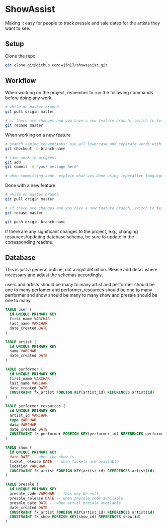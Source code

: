 # ShowAssist

Making it easy for people to track presale and sale dates for the artists they want to see.

## Setup

Clone the repo

```bash
git clone git@github.com:wjin17/showassist.git
```

## Workflow

When working on the project, remember to run the following commands before doing any work.

```bash
# while on master branch
git pull origin master

# if there are changes and you have a new feature branch, switch to feature branch
git rebase master
```

When working on a new feature

```bash
# branch naming conventions: use all lowercase and separate words with a dash
git checkout -b branch-name

# save work in progress
git add .
git commit -m "your message here"

# when committing code, explain what was done using imperative language, e.g., "add twitter pipeline" instead of "added twitter pipeline"
```

Done with a new feature

```bash
# while on master branch
git pull origin master

# if there are changes and you have a new feature branch, switch to feature branch
git rebase master

git push origin branch-name
```

If there are any significant changes to the project, e.g., changing resources/updating database schema, be sure to update in the corresponding readme.

## Database

This is just a general outline, not a rigid definition. Please add detail where necessary and adjust the schemas accordingly.

users and artists should be many to many
artist and performer should be one to many
perfomer and performer_resources should be one to many
performer and show should be many to many
show and presale should be one to many

```sql
TABLE user (
  id UNIQUE PRIMARY KEY
  first_name VARCHAR
  last_name VARCHAR
  date_created DATE
)

TABLE artist (
  id UNIQUE PRIMARY KEY
  name VARCHAR
  date_created DATE
)

TABLE performer (
  id UNIQUE PRIMARY KEY
  first_name VARCHAR
  last_name VARCHAR
  date_created DATE
  CONSTRAINT fk_artist FOREIGN KEY(artist_id) REFERENCES artist(id)
)

TABLE performer_resources (
  id UNIQUE PRIMARY KEY
  artist_id VARCHAR
  type VARCHAR
  data VARCHAR
  date_created DATE
  CONSTRAINT fk_performer FOREIGN KEY(performer_id) REFERENCES performer(id)
)

TABLE show (
  id UNIQUE PRIMARY KEY
  date DATE -- when the show is
  ticket_release DATE -- when tickets are available
  location VARCHAR
  CONSTRAINT fk_artist FOREIGN KEY(artist_id) REFERENCES artist(id)
)

TABLE presale (
  id UNIQUE PRIMARY KEY
  presale_code VARCHAR -- this may be null
  presale_release DATE -- when presale code available
  presale_date DATE -- when actual presale available
  date_created DATE
  CONSTRAINT fk_artist FOREIGN KEY(artist_id) REFERENCES artist(id)
  CONSTRAINT fk_show FOREIGN KEY(show_id) REFERENCES show(id)
)

```
